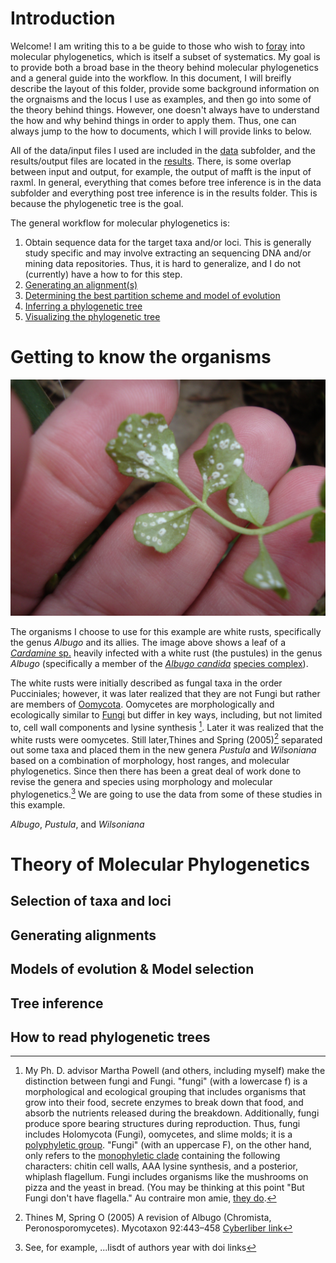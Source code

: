# Introduction

Welcome! I am writing this to a be guide to those who wish to [foray](https://www.merriam-webster.com/dictionary/foray) into molecular phylogenetics, which is itself a subset of systematics. My goal is to provide both a broad base in the theory behind molecular phylogenetics and a general guide into the workflow. In this document, I will breifly describe the layout of this folder, provide some background information on the orgnaisms and the locus I use as examples, and then go into some of the theory behind things. However, one doesn't always have to understand the how and why behind things in order to apply them. Thus, one can always jump to the how to documents, which I will provide links to below.

All of the data/input files I used are included in the [data](https://github.com/wjdavis90/Tutorials/tree/main/Phylogenetics/data) subfolder, and the results/output files are located in the [results](https://github.com/wjdavis90/Tutorials/tree/main/Phylogenetics/results). There, is some overlap between input and output, for example, the output of mafft is the input of raxml. In general, everything that comes before tree inference is in the data subfolder and everything post tree inference is in the results folder. This is because the phylogenetic tree is the goal.

The general workflow for molecular phylogenetics is:
1. Obtain sequence data for the target taxa and/or loci. This is generally study specific and may involve extracting an sequencing DNA and/or mining data repositories. Thus, it is hard to generalize, and I do not (currently) have a how to for this step.
2. [Generating an alignment(s)](https://github.com/wjdavis90/Tutorials/blob/main/Phylogenetics/alignments.md)
3. [Determining the best partition scheme and model of evolution](https://github.com/wjdavis90/Tutorials/blob/main/Phylogenetics/partitionfinder.md)
4. [Inferring a phylogenetic tree](https://github.com/wjdavis90/Tutorials/blob/main/Phylogenetics/tree_inference.md)
5. [Visualizing the phylogenetic tree](https://github.com/wjdavis90/Tutorials/blob/main/Phylogenetics/tree_visulization.md)


# Getting to know the organisms

[![Albugo on Cardamine](https://github.com/wjdavis90/Tutorials/blob/main/Phylogenetics/images/Albugo.jpeg)](https://www.inaturalist.org/observations/75608199)

The organisms I choose to use for this example are white rusts, specifically the genus *Albugo* and its allies. The image above shows a leaf of a [*Cardamine* sp.](https://en.wikipedia.org/wiki/Cardamine) heavily infected with a white rust (the pustules) in the genus *Albugo* (specifically a member of the [*Albugo candida*](https://www.cabi.org/isc/datasheet/4051) [species complex](https://en.wikipedia.org/wiki/Species_complex)).

The white rusts were initially described as fungal taxa in the order Pucciniales; however, it was later realized that they are not Fungi but rather are members of [Oomycota](https://ucmp.berkeley.edu/chromista/oomycota.html). Oomycetes are morphologically and ecologically similar to [Fungi](https://en.wikipedia.org/wiki/Fungus) but differ in key ways, including, but not limited to, cell wall components and lysine synthesis [^1]. Later it was realized that the white rusts were oomycetes. Still later,Thines and Spring (2005)[^2] separated out some taxa and placed them in the new genera *Pustula* and *Wilsoniana* based on a combination of morphology, host ranges, and molecular phylogenetics. Since then there has been a great deal of work done to revise the genera and species using morphology and molecular phylogenetics.[^3] We are going to use the data from some of these studies in this example.






*Albugo*, *Pustula*, and *Wilsoniana*

# Theory of Molecular Phylogenetics

## Selection of taxa and loci

## Generating alignments

## Models of evolution & Model selection

## Tree inference

## How to read phylogenetic trees


[^1]: My Ph. D. advisor Martha Powell (and others, including myself) make the distinction between fungi and Fungi. "fungi" (with a lowercase f) is a morphological and ecological grouping that includes organisms that grow into their food, secrete enzymes to break down that food, and absorb the nutrients released during the breakdown. Additionally, fungi produce spore bearing structures during reproduction. Thus, fungi includes Holomycota (Fungi), oomycetes, and slime molds; it is a [polyphyletic group](https://www.mun.ca/biology/scarr/Taxon_types.htm). "Fungi" (with an uppercase F), on the other hand, only refers to the [monophyletic clade](https://www.mun.ca/biology/scarr/Taxon_types.htm) containing the following characters: chitin cell walls, AAA lysine synthesis, and a posterior, whiplash flagellum. Fungi includes organisms like the mushrooms on pizza and the yeast in bread. (You may be thinking at this point "But Fungi don't have flagella." Au contraire mon amie, [they do](https://youtu.be/MbeU5PKbUrs). 

[^2]: Thines M, Spring O (2005) A revision of Albugo (Chromista, Peronosporomycetes). Mycotaxon 92:443–458 [Cyberliber link](http://www.cybertruffle.org.uk/cyberliber/59575/0092/0443.htm)

[^3]: See, for example, ...lisdt of authors year with doi links
